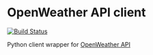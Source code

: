 # OpenWeather API client
[![Build Status](https://travis-ci.org/sdonk/openweather-api-client.svg?branch=master)](https://travis-ci.org/sdonk/openweather-api-client)

Python client wrapper for [OpenWeather API](https://openweathermap.org/api)
